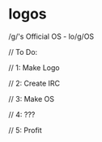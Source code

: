 # logos

/g/'s Official OS - lo/g/OS

// To Do:

// 1: Make Logo

// 2: Create IRC

// 3: Make OS

// 4: ???

// 5: Profit
